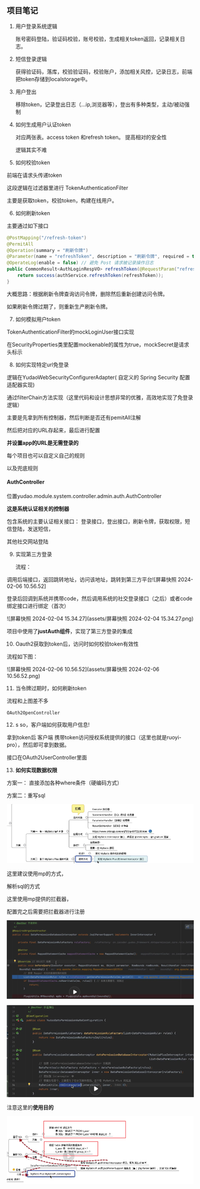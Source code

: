 ## 项目笔记

1. 用户登录系统逻辑

   账号密码登陆，验证码校验，账号校验，生成相关token返回，记录相关日志。

2. 短信登录逻辑

   获得验证码，落库，校验验证码，校验账户，添加相关风控，记录日志，前端把token存储到localstorage中。

3. 用户登出

   移除token，记录登出日志（…ip,浏览器等），登出有多种类型，主动/被动强制

4. 如何生成用户认证token

   对应两张表。access token 和refresh token。 提高相对的安全性

   逻辑其实不难

5. 如何校验token

前端在请求头传递token

这段逻辑在过滤器里进行  TokenAuthenticationFilter

主要是获取token，校验token，构建在线用户。

6. 如何刷新token

主要通过如下接口

```java
@PostMapping("/refresh-token")
@PermitAll
@Operation(summary = "刷新令牌")
@Parameter(name = "refreshToken", description = "刷新令牌", required = true)
@OperateLog(enable = false) // 避免 Post 请求被记录操作日志
public CommonResult<AuthLoginRespVO> refreshToken(@RequestParam("refreshToken") String refreshToken) {
    return success(authService.refreshToken(refreshToken));
}
```

大概思路：根据刷新令牌查询访问令牌，删除然后重新创建访问令牌。

如果刷新令牌过期了，则重新生产刷新令牌。



7. 如何模拟用户token

TokenAuthenticationFilter的mockLoginUser接口实现

在SecurityProperties类里配置mockenable的属性为true，mockSecret是请求头标示





8. 如何实现特定url免登录

逻辑在YudaoWebSecurityConfigurerAdapter( 自定义的 Spring Security 配置适配器实现)

通过filterChain方法实现（这里代码和设计思想非常的优雅，高效地实现了免登录逻辑）

主要是先拿到所有控制器，然后判断是否还有pemitAll注解

然后把对应的URL存起来，最后进行配置

**并设置app的URL是无需登录的**



每个项目也可以自定义自己的规则

以及兜底规则





#### AuthController

位置yudao.module.system.controller.admin.auth.AuthController

**这是系统认证相关的控制器**

包含系统的主要认证相关接口： 登录接口，登出接口，刷新令牌，获取权限，短信登陆，发送短信，

其他社交网站登陆







9. 实现第三方登录

   流程：


调用后端接口，返回跳转地址，访问该地址，跳转到第三方平台![屏幕快照 2024-02-06 10.56.52]

登录后回调到系统并携带code，然后调用系统的社交登录接口（之后）或者code绑定接口进行绑定（首次）

![屏幕快照 2024-02-04 15.34.27](assets/屏幕快照 2024-02-04 15.34.27.png)



项目中使用了**justAuth组件**，实现了第三方登录的集成



10. Oauth2获取到token后，访问时如何校验token有效性

流程如下图：



![屏幕快照 2024-02-06 10.56.52](assets/屏幕快照 2024-02-06 10.56.52.png)

11. 当令牌过期时，如何刷新token

流程和上图差不多

```
OAuth2OpenController
```



12. s so，客户端如何获取用户信息!


拿到token后 客户端 携带token访问授权系统提供的接口（这里也就是ruoyi-pro），然后即可拿到数据。

接口在OAuth2UserController里面



13. **如何实现数据权限**



方案一： 直接添加各种where条件（硬编码方式）



方案二：重写sql

![image-20240207233138052](assets/image-20240207233138052.png)



这里建议使用mp的方式，





解析sql的方式 

这里使用mp提供的拦截器，

配置完之后需要把拦截器进行注册



![image-20240207234246962](assets/image-20240207234246962.png)

![image-20240207234330605](assets/image-20240207234330605.png)



注意这里的**使用目的**

![image-20240207234736124](assets/image-20240207234736124.png)







